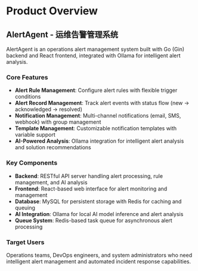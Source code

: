 # Product Overview

## AlertAgent - 运维告警管理系统

AlertAgent is an operations alert management system built with Go (Gin) backend and React frontend, integrated with Ollama for intelligent alert analysis.

### Core Features

- **Alert Rule Management**: Configure alert rules with flexible trigger conditions
- **Alert Record Management**: Track alert events with status flow (new → acknowledged → resolved)
- **Notification Management**: Multi-channel notifications (email, SMS, webhook) with group management
- **Template Management**: Customizable notification templates with variable support
- **AI-Powered Analysis**: Ollama integration for intelligent alert analysis and solution recommendations

### Key Components

- **Backend**: RESTful API server handling alert processing, rule management, and AI analysis
- **Frontend**: React-based web interface for alert monitoring and management
- **Database**: MySQL for persistent storage with Redis for caching and queuing
- **AI Integration**: Ollama for local AI model inference and alert analysis
- **Queue System**: Redis-based task queue for asynchronous alert processing

### Target Users

Operations teams, DevOps engineers, and system administrators who need intelligent alert management and automated incident response capabilities.